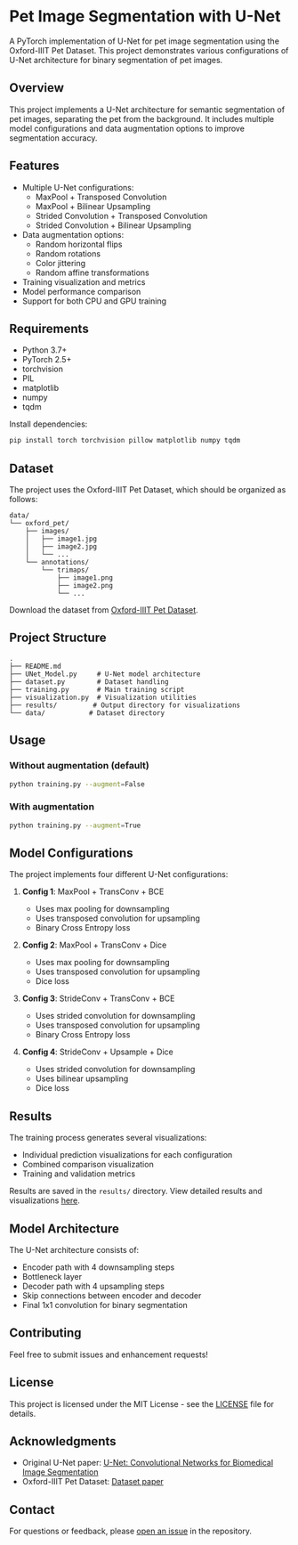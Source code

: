 # Pet Image Segmentation with U-Net

A PyTorch implementation of U-Net for pet image segmentation using the Oxford-IIIT Pet Dataset. This project demonstrates various configurations of U-Net architecture for binary segmentation of pet images.

## Overview

This project implements a U-Net architecture for semantic segmentation of pet images, separating the pet from the background. It includes multiple model configurations and data augmentation options to improve segmentation accuracy.

## Features

- Multiple U-Net configurations:
  - MaxPool + Transposed Convolution
  - MaxPool + Bilinear Upsampling
  - Strided Convolution + Transposed Convolution
  - Strided Convolution + Bilinear Upsampling
- Data augmentation options:
  - Random horizontal flips
  - Random rotations
  - Color jittering
  - Random affine transformations
- Training visualization and metrics
- Model performance comparison
- Support for both CPU and GPU training

## Requirements

- Python 3.7+
- PyTorch 2.5+
- torchvision
- PIL
- matplotlib
- numpy
- tqdm

Install dependencies:
```bash
pip install torch torchvision pillow matplotlib numpy tqdm
```

## Dataset

The project uses the Oxford-IIIT Pet Dataset, which should be organized as follows:
```
data/
└── oxford_pet/
    ├── images/
    │   ├── image1.jpg
    │   ├── image2.jpg
    │   └── ...
    └── annotations/
        └── trimaps/
            ├── image1.png
            ├── image2.png
            └── ...
```

Download the dataset from [Oxford-IIIT Pet Dataset](https://www.robots.ox.ac.uk/~vgg/data/pets/).

## Project Structure
```
.
├── README.md
├── UNet_Model.py     # U-Net model architecture
├── dataset.py        # Dataset handling
├── training.py       # Main training script
├── visualization.py  # Visualization utilities
├── results/         # Output directory for visualizations
└── data/           # Dataset directory
```

## Usage

### Without augmentation (default)
```bash
python training.py --augment=False
```

### With augmentation 
```bash
python training.py --augment=True
```

## Model Configurations

The project implements four different U-Net configurations:

1. **Config 1**: MaxPool + TransConv + BCE
   - Uses max pooling for downsampling
   - Uses transposed convolution for upsampling
   - Binary Cross Entropy loss

2. **Config 2**: MaxPool + TransConv + Dice
   - Uses max pooling for downsampling
   - Uses transposed convolution for upsampling
   - Dice loss

3. **Config 3**: StrideConv + TransConv + BCE
   - Uses strided convolution for downsampling
   - Uses transposed convolution for upsampling
   - Binary Cross Entropy loss

4. **Config 4**: StrideConv + Upsample + Dice
   - Uses strided convolution for downsampling
   - Uses bilinear upsampling
   - Dice loss

## Results

The training process generates several visualizations:
- Individual prediction visualizations for each configuration
- Combined comparison visualization
- Training and validation metrics

Results are saved in the `results/` directory. View detailed results and visualizations [here](results.md).

## Model Architecture

The U-Net architecture consists of:
- Encoder path with 4 downsampling steps
- Bottleneck layer
- Decoder path with 4 upsampling steps
- Skip connections between encoder and decoder
- Final 1x1 convolution for binary segmentation

## Contributing

Feel free to submit issues and enhancement requests!

## License

This project is licensed under the MIT License - see the [LICENSE](LICENSE) file for details.

## Acknowledgments

- Original U-Net paper: [U-Net: Convolutional Networks for Biomedical Image Segmentation](https://arxiv.org/abs/1505.04597)
- Oxford-IIIT Pet Dataset: [Dataset paper](https://www.robots.ox.ac.uk/~vgg/publications/2012/parkhi12a/parkhi12a.pdf)

## Contact

For questions or feedback, please [open an issue](../../issues) in the repository.